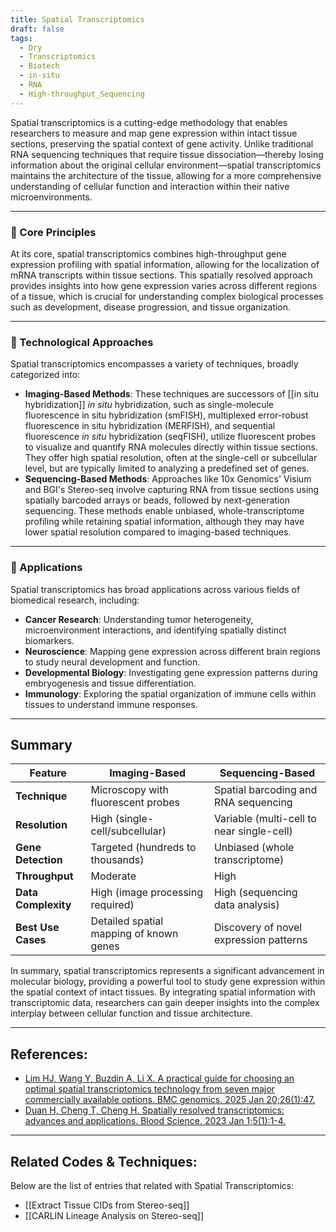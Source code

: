 ```yaml
---
title: Spatial Transcriptomics
draft: false
tags:
  - Dry
  - Transcriptomics
  - Biotech
  - in-situ
  - RNA
  - High-throughput_Sequencing
---
```


Spatial transcriptomics is a cutting-edge methodology that enables researchers to measure and map gene expression within intact tissue sections, preserving the spatial context of gene activity. Unlike traditional RNA sequencing techniques that require tissue dissociation—thereby losing information about the original cellular environment—spatial transcriptomics maintains the architecture of the tissue, allowing for a more comprehensive understanding of cellular function and interaction within their native microenvironments.

---

### 🧬 Core Principles

At its core, spatial transcriptomics combines high-throughput gene expression profiling with spatial information, allowing for the localization of mRNA transcripts within tissue sections. This spatially resolved approach provides insights into how gene expression varies across different regions of a tissue, which is crucial for understanding complex biological processes such as development, disease progression, and tissue organization.

---

### 🔬 Technological Approaches

Spatial transcriptomics encompasses a variety of techniques, broadly categorized into:

- **Imaging-Based Methods**: These techniques are successors of [[in situ hybridization]] *in situ* hybridization, such as single-molecule fluorescence in situ hybridization (smFISH), multiplexed error-robust fluorescence in situ hybridization (MERFISH), and sequential fluorescence *in situ* hybridization (seqFISH), utilize fluorescent probes to visualize and quantify RNA molecules directly within tissue sections. They offer high spatial resolution, often at the single-cell or subcellular level, but are typically limited to analyzing a predefined set of genes.
- **Sequencing-Based Methods**: Approaches like 10x Genomics' Visium and BGI's Stereo-seq involve capturing RNA from tissue sections using spatially barcoded arrays or beads, followed by next-generation sequencing. These methods enable unbiased, whole-transcriptome profiling while retaining spatial information, although they may have lower spatial resolution compared to imaging-based techniques.

---

### 🧪 Applications

Spatial transcriptomics has broad applications across various fields of biomedical research, including:

- **Cancer Research**: Understanding tumor heterogeneity, microenvironment interactions, and identifying spatially distinct biomarkers.
- **Neuroscience**: Mapping gene expression across different brain regions to study neural development and function.
- **Developmental Biology**: Investigating gene expression patterns during embryogenesis and tissue differentiation.
- **Immunology**: Exploring the spatial organization of immune cells within tissues to understand immune responses.

---

## Summary

| Feature             | Imaging-Based                           | Sequencing-Based                          |
| ------------------- | --------------------------------------- | ----------------------------------------- |
| **Technique**       | Microscopy with fluorescent probes      | Spatial barcoding and RNA sequencing      |
| **Resolution**      | High (single-cell/subcellular)          | Variable (multi-cell to near single-cell) |
| **Gene Detection**  | Targeted (hundreds to thousands)        | Unbiased (whole transcriptome)            |
| **Throughput**      | Moderate                                | High                                      |
| **Data Complexity** | High (image processing required)        | High (sequencing data analysis)           |
| **Best Use Cases**  | Detailed spatial mapping of known genes | Discovery of novel expression patterns    |
In summary, spatial transcriptomics represents a significant advancement in molecular biology, providing a powerful tool to study gene expression within the spatial context of intact tissues. By integrating spatial information with transcriptomic data, researchers can gain deeper insights into the complex interplay between cellular function and tissue architecture.

---

## References:

 - [Lim HJ, Wang Y, Buzdin A, Li X. A practical guide for choosing an optimal spatial transcriptomics technology from seven major commercially available options. BMC genomics. 2025 Jan 20;26(1):47.](https://bmcgenomics.biomedcentral.com/articles/10.1186/s12864-025-11235-3)
 - [Duan H, Cheng T, Cheng H. Spatially resolved transcriptomics: advances and applications. Blood Science. 2023 Jan 1;5(1):1-4.](https://journals.lww.com/bls/fulltext/2023/01000/spatially_resolved_transcriptomics__advances_and.1.aspx)

---

## Related Codes & Techniques:

Below are the list of entries that related with Spatial Transcriptomics:
 - [[Extract Tissue CIDs from Stereo-seq]]
 - [[CARLIN Lineage Analysis on Stereo-seq]]